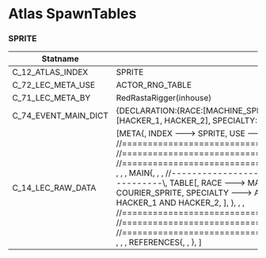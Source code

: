 

# Atlas SpawnTables





### SPRITE
| Statname | Value | 
|  --  |  --  | 
| C_12_ATLAS_INDEX | SPRITE | 
| C_72_LEC_META_USE | ACTOR_RNG_TABLE | 
| C_71_LEC_META_BY | RedRastaRigger(inhouse) | 
| C_74_EVENT_MAIN_DICT | {DECLARATION:{RACE:[MACHINE_SPRITE, DATA_SPRITE, CRACK_SPRITE, COURIER_SPRITE], ROLE:[HACKER_1, HACKER_2], SPECIALTY:[AR_TAGGER, SOCIAL_MEDIA_STAR, ARTIST]}} | 
| C_14_LEC_RAW_DATA | [META{,   INDEX ---> SPRITE,   USE   ---> ACTOR_RNG_TABLE,   BY    ---> RedRastaRigger(inhouse), }, , , , //==============================================================================\\, //==============================================================================\\, //==============================================================================\\, , , , MAIN{, , , //------------------------------------------------------------------------------\\,   TABLE[,     RACE ---> MACHINE_SPRITE AND DATA_SPRITE AND CRACK_SPRITE AND COURIER_SPRITE,     SPECIALTY ---> AR_TAGGER AND SOCIAL_MEDIA_STAR AND ARTIST,     ROLE ---> HACKER_1 AND HACKER_2,   ], }, , , //==============================================================================\\, //==============================================================================\\, //==============================================================================\\, , , , REFERENCES{, , }, ] | 

